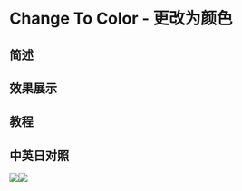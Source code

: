 # Change To Color - 更改为颜色

## 简述

## 效果展示

## 教程

## 中英日对照

![](https://mir.yuelili.com/wp-content/uploads/user/AE/effects/AE-Effects-Color-Change_To_Color.png)![](https://mir.yuelili.com/wp-content/uploads/user/AE/effects/AE-Effects-Color-Change_To_Color_cn.png)
